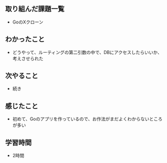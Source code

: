 ## 取り組んだ課題一覧
- GoのXクローン

## わかったこと
- どうやって、ルーティングの第二引数の中で、DBにアクセスしたらいいか、考えさせられた

## 次やること
- 続き

## 感じたこと
- 初めて、Goのアプリを作っているので、お作法がまだよくわからないところが多い

## 学習時間
- 2時間